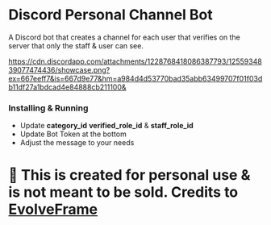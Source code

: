 # Discord Personal Channel Bot
A Discord bot that creates a channel for each user that verifies on the server that only the staff & user can see.

https://cdn.discordapp.com/attachments/1228768418086387793/1255934839077474436/showcase.png?ex=667eeff7&is=667d9e77&hm=a984d4d53770bad35abb63499707f01f03db11df27a1bdcad4e84888cb211100&

### Installing & Running
* Update **category_id** **verified_role_id** & **staff_role_id**
* Update Bot Token at the bottom
* Adjust the message to your needs


# 🛑 This is created for personal use & is not meant to be sold. Credits to [EvolveFrame](https://evolvefra.me)


